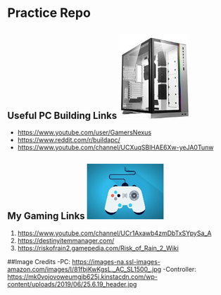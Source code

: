 # Practice Repo

## Useful PC Building Links     ![pccase](pccase.jpg)       
- https://www.youtube.com/user/GamersNexus
- https://www.reddit.com/r/buildapc/
- https://www.youtube.com/channel/UCXuqSBlHAE6Xw-yeJA0Tunw

## My Gaming Links     ![controller](controller.jpg)
1. https://www.youtube.com/channel/UCr1Axawb4zmDbTxSYpySa_A
2. https://destinyitemmanager.com/
3. https://riskofrain2.gamepedia.com/Risk_of_Rain_2_Wiki



##Image Credits
-PC: https://images-na.ssl-images-amazon.com/images/I/81fbjKwKgsL._AC_SL1500_.jpg 
-Controller: https://mk0vojovoweumgjb625j.kinstacdn.com/wp-content/uploads/2019/06/25.6.19_header.jpg





